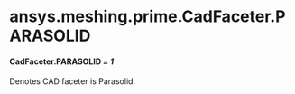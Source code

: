 # ansys.meshing.prime.CadFaceter.PARASOLID

#### CadFaceter.PARASOLID *= 1*

Denotes CAD faceter is Parasolid.

<!-- !! processed by numpydoc !! -->
